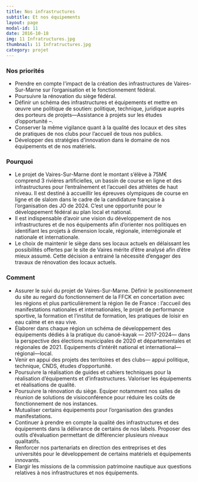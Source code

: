 ```yaml
---
title: Nos infrastructures
subtitle: Et nos équipements
layout: page
modal-id: 11
date: 2016-10-18
img: 11 Infratructures.jpg
thumbnail: 11 Infratructures.jpg
category: projet
---
```


### Nos priorités

  - Prendre en compte l'impact de la création des infrastructures de Vaires-Sur-Marne sur l’organisation et le fonctionnement fédéral.
  - Poursuivre la rénovation du siège fédéral.
  - Définir un schéma des infrastructures et équipements et mettre en œuvre une politique de soutien: politique, technique, juridique auprès des porteurs de projets—Assistance à projets sur les études d’opportunité –.
  - Conserver la même vigilance quant à la qualité des locaux et des sites de pratiques de nos clubs pour l’accueil de tous nos publics.
  - Développer des stratégies d’innovation dans le domaine de nos équipements et de nos matériels.

### Pourquoi

  - Le projet de Vaires-Sur-Marne dont le montant s’élève à 75M€ comprend 3 rivières artificielles, un bassin de course en ligne et des infrastructures pour l’entraînement et l’accueil des athlètes de haut niveau. Il est destiné à accueillir les épreuves olympiques de course en ligne et de slalom dans le cadre de la candidature française à l’organisation des JO de 2024. C’est une opportunité pour le développement fédéral au plan local et national.
  - Il est indispensable d’avoir une vision du développement de nos infrastructures et de nos équipements afin d’orienter nos politiques en identifiant les projets à dimension locale, régionale, interrégionale et nationale et internationale.
  - Le choix de maintenir le siège dans ses locaux actuels en délaissant les possibilités offertes par le site de Vaires mérite d’être analysé afin d’être mieux assumé. Cette décision a entrainé la nécessité d’engager des travaux de rénovation des locaux actuels.

### Comment

  - Assurer le suivi du projet de Vaires-Sur-Marne. Définir le positionnement du site au regard du fonctionnement de la FFCK en concertation avec les régions et plus particulièrement la région Ile de France : l’accueil des manifestations nationales et internationales, le projet de performance sportive, la formation et l’institut de formation, les pratiques de loisir en eau calme et en eau vive.
  - Élaborer dans chaque région un schéma de développement des équipements dédiés à la pratique du canoë-kayak — 2017-2024— dans la perspective des élections municipales de 2020 et départementales et régionales de 2021. Equipements d’intérêt national et international—régional—local.
  - Venir en appui des projets des territoires et des clubs— appui politique, technique, CNDS, études d’opportunité.
  - Poursuivre la réalisation de guides et cahiers techniques pour la réalisation d’équipements et d’infrastructures. Valoriser les équipements et réalisations de qualité.
  - Poursuivre la rénovation du siège. Equiper notamment nos salles de réunion de solutions de visioconférence pour réduire les coûts de fonctionnement de nos instances.
  - Mutualiser certains équipements pour l’organisation des grandes manifestations.
  - Continuer à prendre en compte la qualité des infrastructures et des équipements dans la délivrance de certains de nos labels. Proposer des outils d’évaluation permettant de différencier plusieurs niveaux qualitatifs.
  - Renforcer nos partenariats en direction des entreprises et des universités pour le développement de certains matériels et équipements innovants.
  - Elargir les missions de la commission patrimoine nautique aux questions relatives à nos infrastructures et nos équipements.
